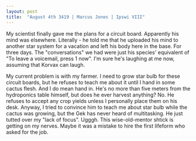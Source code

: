```yaml
---
layout: post
title:  "August 4th 3419 | Marcus Jones | Ipswi VIII"
---
```


<p>My scientist finally gave me the plans for a circuit board. Apparently his mind was elsewhere. Literally - he told me that he uploaded his mind to another star system for a vacation and left his body here in the base. For three days. The "conversations" we had were just his species' equivalent of "To leave a voicemail, press 1 now". I'm sure he's laughing at me now, assuming that Korvax can laugh. </p>

<p>My current problem is with my farmer. I need to grow star bulb for these circuit boards, but he refuses to teach me about it until I hand in some cactus flesh. And I do mean hand in. He's no more than five meters from the hydroponics table himself, but does he ever harvest anything? No. He refuses to accept any crop yields unless I personally place them on his desk. Anyway, I tried to convince him to teach me about star bulb while the cactus was growing, but the Gek has never heard of multitasking. He just tutted over my "lack of focus". Ugggh. This wise-old-mentor shtick is getting on my nerves. Maybe it was a mistake to hire the first lifeform who asked for the job.</p>

<!--more-->



